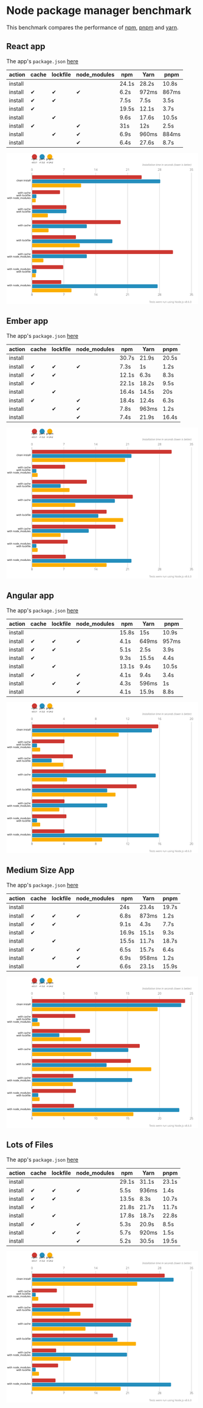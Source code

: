 # Node package manager benchmark

This benchmark compares the performance of [npm](https://github.com/npm/npm), [pnpm](https://github.com/pnpm/pnpm) and [yarn](https://github.com/yarnpkg/yarn).

## React app

The app's `package.json` [here](./fixtures/react-app/package.json)

| action  | cache | lockfile | node_modules| npm | Yarn | pnpm |
| ---     | ---   | ---      | ---         | --- | --- | --- |
| install |       |          |             | 24.1s | 28.2s | 10.8s |
| install | ✔    | ✔        | ✔           | 6.2s | 972ms | 867ms |
| install | ✔    | ✔        |             | 7.5s | 7.5s | 3.5s |
| install | ✔    |          |             | 19.5s | 12.1s | 3.7s |
| install |      | ✔        |             | 9.6s | 17.6s | 10.5s |
| install | ✔    |          | ✔           | 31s | 12s | 2.5s |
| install |      | ✔        | ✔           | 6.9s | 960ms | 884ms |
| install |      |          | ✔           | 6.4s | 27.6s | 8.7s |

![Graph of the react-app results](./results/imgs/react-app.svg)

## Ember app

The app's `package.json` [here](./fixtures/ember-quickstart/package.json)

| action  | cache | lockfile | node_modules| npm | Yarn | pnpm |
| ---     | ---   | ---      | ---         | --- | --- | --- |
| install |       |          |             | 30.7s | 21.9s | 20.5s |
| install | ✔    | ✔        | ✔           | 7.3s | 1s | 1.2s |
| install | ✔    | ✔        |             | 12.1s | 6.3s | 8.3s |
| install | ✔    |          |             | 22.1s | 18.2s | 9.5s |
| install |      | ✔        |             | 16.4s | 14.5s | 20s |
| install | ✔    |          | ✔           | 18.4s | 12.4s | 6.3s |
| install |      | ✔        | ✔           | 7.8s | 963ms | 1.2s |
| install |      |          | ✔           | 7.4s | 21.9s | 16.4s |

![Graph of the ember-quickstart results](./results/imgs/ember-quickstart.svg)

## Angular app

The app's `package.json` [here](./fixtures/angular-quickstart/package.json)

| action  | cache | lockfile | node_modules| npm | Yarn | pnpm |
| ---     | ---   | ---      | ---         | --- | --- | --- |
| install |       |          |             | 15.8s | 15s | 10.9s |
| install | ✔    | ✔        | ✔           | 4.1s | 649ms | 957ms |
| install | ✔    | ✔        |             | 5.1s | 2.5s | 3.9s |
| install | ✔    |          |             | 9.3s | 15.5s | 4.4s |
| install |      | ✔        |             | 13.1s | 9.4s | 10.5s |
| install | ✔    |          | ✔           | 4.1s | 9.4s | 3.4s |
| install |      | ✔        | ✔           | 4.3s | 596ms | 1s |
| install |      |          | ✔           | 4.1s | 15.9s | 8.8s |

![Graph of the angular-quickstart results](./results/imgs/angular-quickstart.svg)

## Medium Size App

The app's `package.json` [here](./fixtures/medium-size-app/package.json)

| action  | cache | lockfile | node_modules| npm | Yarn | pnpm |
| ---     | ---   | ---      | ---         | --- | --- | --- |
| install |       |          |             | 24s | 23.4s | 19.7s |
| install | ✔    | ✔        | ✔           | 6.8s | 873ms | 1.2s |
| install | ✔    | ✔        |             | 9.1s | 4.3s | 7.7s |
| install | ✔    |          |             | 16.9s | 15.1s | 9.3s |
| install |      | ✔        |             | 15.5s | 11.7s | 18.7s |
| install | ✔    |          | ✔           | 6.5s | 15.7s | 6.4s |
| install |      | ✔        | ✔           | 6.9s | 958ms | 1.2s |
| install |      |          | ✔           | 6.6s | 23.1s | 15.9s |

![Graph of the medium-size-app results](./results/imgs/medium-size-app.svg)

## Lots of Files

The app's `package.json` [here](./fixtures/alotta-files/package.json)

| action  | cache | lockfile | node_modules| npm | Yarn | pnpm |
| ---     | ---   | ---      | ---         | --- | --- | --- |
| install |       |          |             | 29.1s | 31.1s | 23.1s |
| install | ✔    | ✔        | ✔           | 5.5s | 936ms | 1.4s |
| install | ✔    | ✔        |             | 13.5s | 8.3s | 10.7s |
| install | ✔    |          |             | 21.8s | 21.7s | 11.7s |
| install |      | ✔        |             | 17.8s | 18.7s | 22.8s |
| install | ✔    |          | ✔           | 5.3s | 20.9s | 8.5s |
| install |      | ✔        | ✔           | 5.7s | 920ms | 1.5s |
| install |      |          | ✔           | 5.2s | 30.5s | 19.5s |

![Graph of the alotta-files results](./results/imgs/alotta-files.svg)